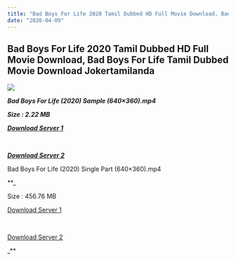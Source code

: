 ```yaml
---
title: "Bad Boys For Life 2020 Tamil Dubbed HD Full Movie Download, Bad Boys For Life Tamil Dubbed Movie Download Jokertamilanda"
date: "2020-04-09"
---
```


## Bad Boys For Life 2020 Tamil Dubbed HD Full Movie Download, Bad Boys For Life Tamil Dubbed Movie Download Jokertamilanda

  

![](https://images.moviebuff.com/f54a3226-1776-4a87-9ad2-a244ad586189?w=1000)

**_Bad Boys For Life (2020) Sample (640×360).mp4_**

**_Size : 2.22 MB_**

**_[Download Server 1](http://c1.wetransfer.vip/files/Tamil{a3b04ca4513862e5e6faa05865f310bf9da13080b46bbc045b167bb82cb0d9ff}20Dubbed{a3b04ca4513862e5e6faa05865f310bf9da13080b46bbc045b167bb82cb0d9ff}20Movies/Tamil{a3b04ca4513862e5e6faa05865f310bf9da13080b46bbc045b167bb82cb0d9ff}202020{a3b04ca4513862e5e6faa05865f310bf9da13080b46bbc045b167bb82cb0d9ff}20Dubbed{a3b04ca4513862e5e6faa05865f310bf9da13080b46bbc045b167bb82cb0d9ff}20Movies/Bad{a3b04ca4513862e5e6faa05865f310bf9da13080b46bbc045b167bb82cb0d9ff}20Boys{a3b04ca4513862e5e6faa05865f310bf9da13080b46bbc045b167bb82cb0d9ff}20For{a3b04ca4513862e5e6faa05865f310bf9da13080b46bbc045b167bb82cb0d9ff}20Life{a3b04ca4513862e5e6faa05865f310bf9da13080b46bbc045b167bb82cb0d9ff}20(2020)/Bad{a3b04ca4513862e5e6faa05865f310bf9da13080b46bbc045b167bb82cb0d9ff}20Boys{a3b04ca4513862e5e6faa05865f310bf9da13080b46bbc045b167bb82cb0d9ff}20For{a3b04ca4513862e5e6faa05865f310bf9da13080b46bbc045b167bb82cb0d9ff}20Life{a3b04ca4513862e5e6faa05865f310bf9da13080b46bbc045b167bb82cb0d9ff}20(2020){a3b04ca4513862e5e6faa05865f310bf9da13080b46bbc045b167bb82cb0d9ff}20HQ{a3b04ca4513862e5e6faa05865f310bf9da13080b46bbc045b167bb82cb0d9ff}20DVDScr/Bad{a3b04ca4513862e5e6faa05865f310bf9da13080b46bbc045b167bb82cb0d9ff}20Boys{a3b04ca4513862e5e6faa05865f310bf9da13080b46bbc045b167bb82cb0d9ff}20For{a3b04ca4513862e5e6faa05865f310bf9da13080b46bbc045b167bb82cb0d9ff}20Life{a3b04ca4513862e5e6faa05865f310bf9da13080b46bbc045b167bb82cb0d9ff}20(2020){a3b04ca4513862e5e6faa05865f310bf9da13080b46bbc045b167bb82cb0d9ff}20Sample{a3b04ca4513862e5e6faa05865f310bf9da13080b46bbc045b167bb82cb0d9ff}20(640x360).mp4)_**

**_[  
](http://c1.wetransfer.vip/files/Tamil{a3b04ca4513862e5e6faa05865f310bf9da13080b46bbc045b167bb82cb0d9ff}20Dubbed{a3b04ca4513862e5e6faa05865f310bf9da13080b46bbc045b167bb82cb0d9ff}20Movies/Tamil{a3b04ca4513862e5e6faa05865f310bf9da13080b46bbc045b167bb82cb0d9ff}202020{a3b04ca4513862e5e6faa05865f310bf9da13080b46bbc045b167bb82cb0d9ff}20Dubbed{a3b04ca4513862e5e6faa05865f310bf9da13080b46bbc045b167bb82cb0d9ff}20Movies/Bad{a3b04ca4513862e5e6faa05865f310bf9da13080b46bbc045b167bb82cb0d9ff}20Boys{a3b04ca4513862e5e6faa05865f310bf9da13080b46bbc045b167bb82cb0d9ff}20For{a3b04ca4513862e5e6faa05865f310bf9da13080b46bbc045b167bb82cb0d9ff}20Life{a3b04ca4513862e5e6faa05865f310bf9da13080b46bbc045b167bb82cb0d9ff}20(2020)/Bad{a3b04ca4513862e5e6faa05865f310bf9da13080b46bbc045b167bb82cb0d9ff}20Boys{a3b04ca4513862e5e6faa05865f310bf9da13080b46bbc045b167bb82cb0d9ff}20For{a3b04ca4513862e5e6faa05865f310bf9da13080b46bbc045b167bb82cb0d9ff}20Life{a3b04ca4513862e5e6faa05865f310bf9da13080b46bbc045b167bb82cb0d9ff}20(2020){a3b04ca4513862e5e6faa05865f310bf9da13080b46bbc045b167bb82cb0d9ff}20HQ{a3b04ca4513862e5e6faa05865f310bf9da13080b46bbc045b167bb82cb0d9ff}20DVDScr/Bad{a3b04ca4513862e5e6faa05865f310bf9da13080b46bbc045b167bb82cb0d9ff}20Boys{a3b04ca4513862e5e6faa05865f310bf9da13080b46bbc045b167bb82cb0d9ff}20For{a3b04ca4513862e5e6faa05865f310bf9da13080b46bbc045b167bb82cb0d9ff}20Life{a3b04ca4513862e5e6faa05865f310bf9da13080b46bbc045b167bb82cb0d9ff}20(2020){a3b04ca4513862e5e6faa05865f310bf9da13080b46bbc045b167bb82cb0d9ff}20Sample{a3b04ca4513862e5e6faa05865f310bf9da13080b46bbc045b167bb82cb0d9ff}20(640x360).mp4)_**

**_[Download Server 2](http://c1.wetransfer.vip/files/Tamil{a3b04ca4513862e5e6faa05865f310bf9da13080b46bbc045b167bb82cb0d9ff}20Dubbed{a3b04ca4513862e5e6faa05865f310bf9da13080b46bbc045b167bb82cb0d9ff}20Movies/Tamil{a3b04ca4513862e5e6faa05865f310bf9da13080b46bbc045b167bb82cb0d9ff}202020{a3b04ca4513862e5e6faa05865f310bf9da13080b46bbc045b167bb82cb0d9ff}20Dubbed{a3b04ca4513862e5e6faa05865f310bf9da13080b46bbc045b167bb82cb0d9ff}20Movies/Bad{a3b04ca4513862e5e6faa05865f310bf9da13080b46bbc045b167bb82cb0d9ff}20Boys{a3b04ca4513862e5e6faa05865f310bf9da13080b46bbc045b167bb82cb0d9ff}20For{a3b04ca4513862e5e6faa05865f310bf9da13080b46bbc045b167bb82cb0d9ff}20Life{a3b04ca4513862e5e6faa05865f310bf9da13080b46bbc045b167bb82cb0d9ff}20(2020)/Bad{a3b04ca4513862e5e6faa05865f310bf9da13080b46bbc045b167bb82cb0d9ff}20Boys{a3b04ca4513862e5e6faa05865f310bf9da13080b46bbc045b167bb82cb0d9ff}20For{a3b04ca4513862e5e6faa05865f310bf9da13080b46bbc045b167bb82cb0d9ff}20Life{a3b04ca4513862e5e6faa05865f310bf9da13080b46bbc045b167bb82cb0d9ff}20(2020){a3b04ca4513862e5e6faa05865f310bf9da13080b46bbc045b167bb82cb0d9ff}20HQ{a3b04ca4513862e5e6faa05865f310bf9da13080b46bbc045b167bb82cb0d9ff}20DVDScr/Bad{a3b04ca4513862e5e6faa05865f310bf9da13080b46bbc045b167bb82cb0d9ff}20Boys{a3b04ca4513862e5e6faa05865f310bf9da13080b46bbc045b167bb82cb0d9ff}20For{a3b04ca4513862e5e6faa05865f310bf9da13080b46bbc045b167bb82cb0d9ff}20Life{a3b04ca4513862e5e6faa05865f310bf9da13080b46bbc045b167bb82cb0d9ff}20(2020){a3b04ca4513862e5e6faa05865f310bf9da13080b46bbc045b167bb82cb0d9ff}20Sample{a3b04ca4513862e5e6faa05865f310bf9da13080b46bbc045b167bb82cb0d9ff}20(640x360).mp4)_**

  

  

Bad Boys For Life (2020) Single Part (640×360).mp4

**_

Size : 456.76 MB

[Download Server 1](http://c5.wetransfer.vip//files/Bad{a3b04ca4513862e5e6faa05865f310bf9da13080b46bbc045b167bb82cb0d9ff}20Boys{a3b04ca4513862e5e6faa05865f310bf9da13080b46bbc045b167bb82cb0d9ff}20For{a3b04ca4513862e5e6faa05865f310bf9da13080b46bbc045b167bb82cb0d9ff}20Life{a3b04ca4513862e5e6faa05865f310bf9da13080b46bbc045b167bb82cb0d9ff}20(2020).mp4)

[  
](http://c5.wetransfer.vip//files/Bad{a3b04ca4513862e5e6faa05865f310bf9da13080b46bbc045b167bb82cb0d9ff}20Boys{a3b04ca4513862e5e6faa05865f310bf9da13080b46bbc045b167bb82cb0d9ff}20For{a3b04ca4513862e5e6faa05865f310bf9da13080b46bbc045b167bb82cb0d9ff}20Life{a3b04ca4513862e5e6faa05865f310bf9da13080b46bbc045b167bb82cb0d9ff}20(2020).mp4)

[Download Server 2](http://c5.wetransfer.vip//files/Bad{a3b04ca4513862e5e6faa05865f310bf9da13080b46bbc045b167bb82cb0d9ff}20Boys{a3b04ca4513862e5e6faa05865f310bf9da13080b46bbc045b167bb82cb0d9ff}20For{a3b04ca4513862e5e6faa05865f310bf9da13080b46bbc045b167bb82cb0d9ff}20Life{a3b04ca4513862e5e6faa05865f310bf9da13080b46bbc045b167bb82cb0d9ff}20(2020).mp4)

_**
